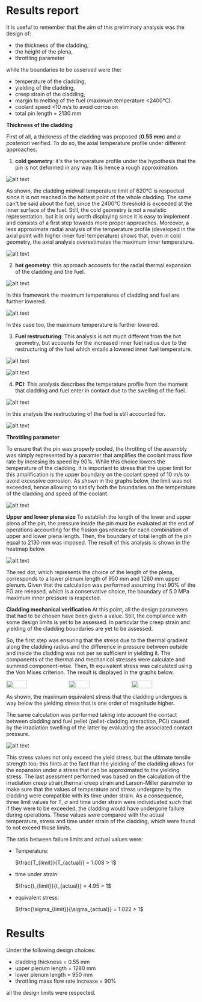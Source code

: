 # Results report
It is useful to remember that the aim of this preliminary analysis was the design of:
*   the	thickness	of	the	cladding,
*   the	height	of	the	plena,
*   throttling parameter

while the boundaries to be osserved were the:
*   temperature of	the	cladding,
*   yielding of	the	cladding,
*   creep strain of	the	cladding,
*   margin to	melting of	the	fuel (maximum temperature <2400°C).
*   coolant speed <10 m/s to avoid corrosion
*   total pin length = 2130 mm

**Thickness of the cladding**

First of all, a thickness of the cladding was proposed (**0.55 mm**) and *a posteriori* verified. To do so, the axial temperature profile under different approaches.

1) **cold geometry**: 
it's the temperature profile under the hypothesis that the pin is not deformed in any way. It is hence a rough approximation.

![alt text](images/image.png)

As shown, the cladding midwall temperature limit of 620°C is respected since it is not reached in the hottest point of the whole cladding. The same can't be said about the fuel, since the 2400°C threshold is exceeded at the inner surface of the fuel.
Still, the cold geometry is not a realistic representation, but it is only worth displaying since it is easy to implement and consists of a first step towards more proper approaches.
Moreover, a less approximate radial analysis of the temperature profile (developed in the axial point with higher inner fuel temperature) shows that, even in cold geometry, the axial analysis overestimates the maximum inner temperature.

![alt text](images/image-1.png)

2) **hot geometry**: 
this approach accounts for the radial thermal expansion of the cladding and the fuel.

![alt text](images/image-2.png)

In this framework the maximum temperatures of cladding and fuel are further lowered.

![alt text](images/image-3.png)

In this case too, the maximum temperature is further lowered.

3) **Fuel restructuring**:
This analysis is not much different from the hot geometry, but accounts for the increased inner fuel radius due to the restructuring of the fuel which entails a lowered inner fuel temperature.

![alt text](images/image-4.png)

![alt text](images/image-5.png)

4) **PCI**:
This analysis describes the temperature profile from the moment that cladding and fuel enter in contact due to the swelling of the fuel.

![alt text](images/image-6.png)

In this analysis the restructuring of the fuel is still accounted for.

![alt text](images/image-7.png)

**Throttling parameter**

To ensure that the pin was properly cooled, the throtting of the assembly was simply represented by a paramter that amplifies the coolant mass flow rate by incresing its speed by 90%. While this choice lowers the temperature of the cladding, it is important to stress that the upper limit for this amplification is the upper boundary on the coolant speed of 10 m/s to avoid excessive corrosion. As shown in the graphs below, the limit was not exceeded, hence allowing to satisfy both the boundaries on the temperature of the cladding and speed of the coolant.

![alt text](images/image-8.png)

**Upper and lower plena size**
To establish the length of the lower and upper plena of the pin, the pressure inside the pin must be evaluated at the end of operations accounting for the fission gas release for each combination of upper and lower plena length. Then, the boundary of total length of the pin equal to 2130 mm was imposed. The result of this analysis is shown in the heatmap below.

![alt text](images/image-9.png)

The red dot, which represents the choice of the length of the plena, corresponds to a lower plenum length of 950 mm and 1280 mm upper plenum. Given that the calculation was performed assuming that 90% of the FG are released, which is a conservative choice, the boundary of 5.0 MPa maximum inner pressure is respected.

**Cladding mechanical verification**
At this point, all the design parameters that had to be chosen have been given a value. Still, the compliance with some design limits is yet to be assessed. In particular the creep strain and yielding of the cladding boundaries are yet to be assessed.

So, the first step was ensuring that the stress due to the thermal gradient along the cladding radius and the difference in pressure between outside and inside the cladding was not per se sufficient in yielding it. The components of the thermal and mechanical stresses were calculate and summed component-wise. Then, th equivalent stress was calculated using the Von Mises criterion. The result is displayed in the graphs below.

<div style="display: flex;">
  <img src=images/image-12.png  style="width: 33%;">
  <img src=images/image-11.png  style="width: 33%;">
  <img src=images/image-13.png  style="width: 33%;">
</div>

As shown, the maximum equivalent stress that the cladding undergoes is way below the yielding stress that is one order of magnitude higher.

The same calculation was performed taking into account the contact between cladding and fuel pellet (pellet-cladding interaction, PCI) caused by the irradiation swelling of the latter by evaluating the associated contact pressure. 

![alt text](images/image-14.png)

This stress values not only exceed the yield stress, but the ultimate tensile strength too; this hints at the fact that the yielding of the cladding allows for the expansion under a stress that can be approximated to the yielding stress. The last asessment performed was based on the calculation of the irradiation creep strain,thermal creep strain and Larson-Miller parameter to make sure that the values of temperature and stress undergone by the cladding were compatible with its time under strain. As a consequence, three limit values for T, $\sigma$ and time under strain were individuated such that if they were to be exceeded, the cladding would have undergone failure during operations. These values were compared with the actual temperature, stress and time under strain of the cladding, which were found to not exceed those limits.

The ratio between failure limits and actual values were:
* Temperature: 

    $\frac{T_{limit}}{T_{actual}} = 1.008 > 1$
 

* time under strain: 

    $\frac{t_{limit}}{t_{actual}} = 4.95 > 1$


* equivalent stress: 

    $\frac{\sigma_{limit}}{\sigma_{actual}} = 1.022 > 1$

# Results 
Under the following design choices:
* cladding thickness = 0.55 mm
* upper plenum length = 1280 mm
* lower plenum length = 950 mm
* throttling mass flow rate increase = 90%

all the design limits were respected.